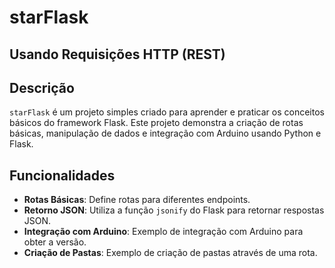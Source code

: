 # starFlask

## Usando Requisições HTTP (REST)

## Descrição
`starFlask` é um projeto simples criado para aprender e praticar os conceitos básicos do framework Flask. Este projeto demonstra a criação de rotas básicas, manipulação de dados e integração com Arduino usando Python e Flask.

## Funcionalidades
- **Rotas Básicas**: Define rotas para diferentes endpoints.
- **Retorno JSON**: Utiliza a função `jsonify` do Flask para retornar respostas JSON.
- **Integração com Arduino**: Exemplo de integração com Arduino para obter a versão.
- **Criação de Pastas**: Exemplo de criação de pastas através de uma rota.